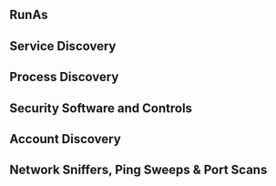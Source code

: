 
## RunAs


## Service Discovery



## Process Discovery


## Security Software and Controls



## Account Discovery



## Network Sniffers, Ping Sweeps & Port Scans